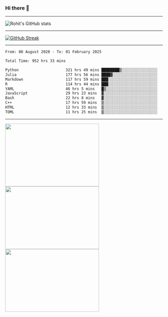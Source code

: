 ### Hi there 👋

<hr/>

![Rohit's GitHub stats](https://github-readme-stats.vercel.app/api?username=RohitRathore1&show_icons=true&theme=transparent)

<hr/>

[![GitHub Streak](http://github-readme-streak-stats.herokuapp.com?user=RohitRathore1&theme=dark&mode=weekly)](https://git.io/streak-stats)

<hr/>

<!--START_SECTION:waka-->

```txt
From: 08 August 2020 - To: 01 February 2025

Total Time: 952 hrs 33 mins

Python                     321 hrs 49 mins ████████▒░░░░░░░░░░░░░░░░   33.79 %
Julia                      177 hrs 56 mins ████▓░░░░░░░░░░░░░░░░░░░░   18.68 %
Markdown                   117 hrs 59 mins ███░░░░░░░░░░░░░░░░░░░░░░   12.39 %
R                          114 hrs 44 mins ███░░░░░░░░░░░░░░░░░░░░░░   12.05 %
YAML                       46 hrs 5 mins   █▒░░░░░░░░░░░░░░░░░░░░░░░   04.84 %
JavaScript                 29 hrs 23 mins  ▓░░░░░░░░░░░░░░░░░░░░░░░░   03.09 %
Bash                       22 hrs 8 mins   ▓░░░░░░░░░░░░░░░░░░░░░░░░   02.32 %
C++                        17 hrs 59 mins  ▒░░░░░░░░░░░░░░░░░░░░░░░░   01.89 %
HTML                       12 hrs 33 mins  ▒░░░░░░░░░░░░░░░░░░░░░░░░   01.32 %
TOML                       11 hrs 25 mins  ▒░░░░░░░░░░░░░░░░░░░░░░░░   01.20 %
```

<!--END_SECTION:waka-->

<hr/>

<p>
  <img src="https://wakatime.com/share/@TeAmp0is0N/0205e68a-e5ed-48bf-b870-3c94c1fa77d3.svg" width="300" height="200">
  <img src="https://wakatime.com/share/@TeAmp0is0N/3935ee43-08a3-493e-8b95-60c1f9204b15.svg" width="300" height="200">
  <img src="https://wakatime.com/share/@TeAmp0is0N/8717aacc-7340-44e0-abb1-987dc9823fcd.svg" width="300" height="200">
</p>




